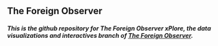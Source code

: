 ## The Foreign Observer
##### This is the github repository for The Foreign Observer xPlore, the data visualizations and interactives branch of [The Foreign Observer](https://foreignobserver.net/).
